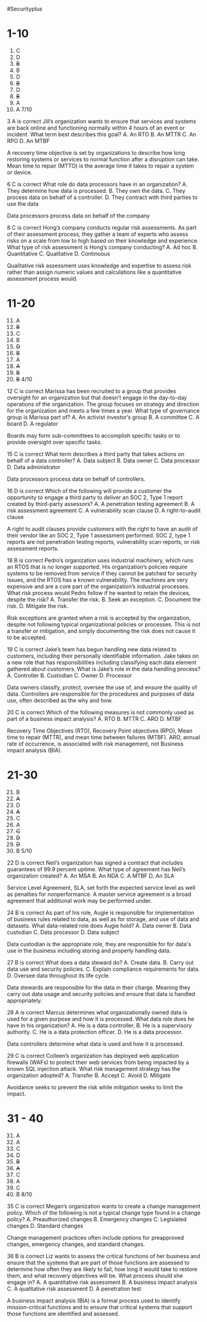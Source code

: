 #Securityplus
# 1-10
1. C
2. D
3. ~~B~~
4. B
5. D
6. ~~B~~
7. D
8. ~~B~~
9. A
10. A
7/10

3 A is correct
Jill’s organization wants to ensure that services and systems are back online and functioning
normally within 4 hours of an event or incident. What term best describes this goal?
A. An RTO
B. An MTTR
C. An RPO
D. An MTBF

A recovery time objective is set by organizations to describe how long restoring systems or services to normal function after a disruption can take. Mean time to repair (MTTO) is the average time it takes to repair a system or device.

6 C is correct
What role do data processors have in an organization?
A. They determine how data is processed.
B. They own the data.
C. They process data on behalf of a controller.
D. They contract with third parties to use the data

Data processors process data on behalf of the company

8 C is correct
Hong’s company conducts regular risk assessments. As part of their assessment process,
they gather a team of experts who assess risks on a scale from low to high based on their
knowledge and experience. What type of risk assessment is Hong’s company conducting?
A. Ad hoc
B. Quantitative
C. Qualitative
D. Continuous

Qualitative risk assessment uses knowledge and expertise to assess risk rather than assign numeric values and calculations like a quantitative assessment process would.

# 11-20
11. A
12. ~~B~~
13. C
14. B
15. ~~D~~
16. ~~B~~
17. A
18. ~~A~~
19. ~~B~~
20. ~~B~~
4/10

12 C is correct
Marissa has been recruited to a group that provides oversight for an organization but that
doesn’t engage in the day-to-day operations of the organization. The group focuses on
strategy and direction for the organization and meets a few times a year. What type of governance group is Marissa part of?
A. An activist investor’s group
B. A committee
C. A board
D. A regulator

Boards may form sub-committees to accomplish specific tasks or to provide oversight over specific tasks.

15 C is correct 
What term describes a third party that takes actions on behalf of a data controller?
A. Data subject
B. Data owner
C. Data processor
D. Data administrator

Data processors process data on behalf of controllers. 

16 D is correct
Which of the following will provide a customer the opportunity to engage a third party to
deliver an SOC 2, Type 1 report created by third-party assessors?
A. A penetration testing agreement
B. A risk assessment agreement
C. A vulnerability scan clause
D. A right-to-audit clause

A right to audit clauses provide customers with the right to have an audit of their vendor like an SOC 2, Type 1 assessment performed. SOC 2, type 1 reports are not penetration testing reports, vulnerability scan reports, or risk assessment reports.

18 B is correct
Pedro’s organization uses industrial machinery, which runs an RTOS that is no longer supported. His organization’s policies require systems to be removed from service if they cannot be patched for security issues, and the RTOS has a known vulnerability. The machines are very expensive and are a core part of the organization’s industrial processes. What risk process would Pedro follow if he wanted to retain the devices, despite the risk?
A. Transfer the risk.
B. Seek an exception.
C. Document the risk.
D. Mitigate the risk.

Risk exceptions are granted when a risk is accepted by the organization, despite not following typical organizational policies or processes. This is not a transfer or mitigation, and simply documenting the risk does not cause it to be accepted.

19 C is correct
Jake’s team has begun handling new data related to customers, including their personally
identifiable information. Jake takes on a new role that has responsibilities including classifying each data element gathered about customers. What is Jake’s role in the data handling
process?
A. Controller
B. Custodian
C. Owner
D. Processor

Data owners classify, protect, oversee the use of, and ensure the quality of data. Controllers are responsible for the procedures and purposes of data use, often described as the why and how.

20 C is correct
Which of the following measures is not commonly used as part of a business impact analysis?
A. RTO
B. MTTR
C. ARO
D. MTBF

Recovery Time Objectives (RTO), Recovery Point objectives (RPO), Mean time to repair (MTTR), and mean time between failures (MTBF). ARO, annual rate of occurrence, is associated with risk management, not Business impact analysis (BIA). 

# 21-30
21. B
22. ~~A~~
23. D
24. ~~A~~
25. C
26. A
27. ~~C~~
28. ~~D~~
29. ~~D~~
30. B
5/10

22 D is correct
Neil’s organization has signed a contract that includes guarantees of 99.9 percent uptime.
What type of agreement has Neil’s organization created?
A. An MSA
B. An NDA
C. A MTBF
D. An SLA

Service Level Agreement, SLA, set forth the expected service level as well as penalties for nonperformance. A master service agreement is a broad agreement that additional work may be performed under.

24 B is correct
As part of his role, Augie is responsible for implementation of business rules related to data,
as well as for storage, and use of data and datasets. What data-related role does Augie hold?
A. Data owner
B. Data custodian
C. Data processor
D. Data subject

Data custodian is the appropriate role, they are responsible for for data's use in the business including storing and properly handling data.

27 B is correct
What does a data steward do?
A. Create data.
B. Carry out data use and security policies.
C. Explain compliance requirements for data.
D. Oversee data throughout its life cycle.

Data stewards are responsible for the data in their charge. Meaning they carry out data usage and security policies and ensure that data is handled appropriately.

28 A is correct
Marcus determines what organizationally owned data is used for a given purpose and how it
is processed. What data role does he have in his organization?
A. He is a data controller.
B. He is a supervisory authority.
C. He is a data protection officer.
D. He is a data processor.

Data controllers determine what data is used and how it is processed.

29 C is correct
Colleen’s organization has deployed web application firewalls (WAFs) to protect their web
services from being impacted by a known SQL injection attack. What risk management
strategy has the organization adopted?
A. Transfer
B. Accept
C. Avoid
D. Mitigate

Avoidance seeks to prevent the risk while mitigation seeks to limit the impact.

# 31 - 40
31. A
32. A
33. C
34. D
35. ~~B~~
36. ~~A~~
37. C
38. A
39. C
40. B
8/10

35 C is correct
Megan’s organization wants to create a change management policy. Which of the following is
not a typical change type found in a change policy?
A. Preauthorized changes
B. Emergency changes
C. Legislated changes
D. Standard changes

Change management practices often include options for preapproved changes, emergency changes, and standard changes.

36 B is correct
Liz wants to assess the critical functions of her business and ensure that the systems that are
part of those functions are assessed to determine how often they are likely to fail, how long
it would take to restore them, and what recovery objectives will be. What process should she
engage in?
A. A quantitative risk assessment
B. A business impact analysis
C. A qualitative risk assessment
D. A penetration test

A business impact analysis (BIA) is a formal process used to identify mission-critical functions and to ensure that critical systems that support those functions are identified and assessed.